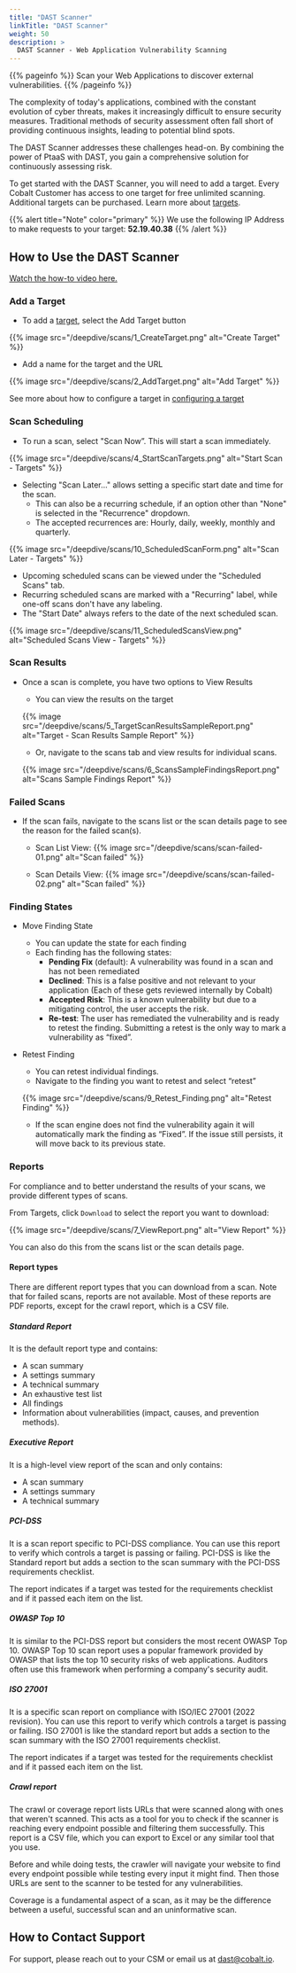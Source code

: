 ```yaml
---
title: "DAST Scanner"
linkTitle: "DAST Scanner"
weight: 50
description: >
  DAST Scanner - Web Application Vulnerability Scanning
---
```


{{% pageinfo %}}
Scan your Web Applications to discover external vulnerabilities.
{{% /pageinfo %}}

The complexity of today's applications, combined with the constant evolution of cyber threats, makes it increasingly difficult to ensure security measures. Traditional methods of security assessment often fall short of providing continuous insights, leading to potential blind spots.

The DAST Scanner addresses these challenges head-on. By combining the power of PtaaS with DAST, you gain a comprehensive solution for continuously assessing risk.

To get started with the DAST Scanner, you will need to add a target. Every Cobalt Customer has access to one target for free unlimited scanning. Additional targets can be purchased. Learn more about [targets](/platform-deep-dive/scans/targets).

{{% alert title="Note" color="primary" %}}
We use the following IP Address to make requests to your target: **52.19.40.38**
{{% /alert %}}

## How to Use the DAST Scanner

[Watch the how-to video here.](https://videos.cobalt.io/watch/t2kwGzh5zhfgP5rupyKrrB)

### Add a Target

- To add a [target](/platform-deep-dive/scans/targets), select the Add Target button

{{% image src="/deepdive/scans/1_CreateTarget.png" alt="Create Target" %}}

- Add a name for the target and the URL

{{% image src="/deepdive/scans/2_AddTarget.png" alt="Add Target" %}}

See more about how to configure a target in [configuring a target]


### Scan Scheduling

- To run a scan, select "Scan Now”. This will start a scan immediately.

{{% image src="/deepdive/scans/4_StartScanTargets.png" alt="Start Scan - Targets" %}}

- Selecting "Scan Later..." allows setting a specific start date and time for the scan. 
  - This can also be a recurring schedule, if an option other than "None" is selected in the "Recurrence" dropdown.
  - The accepted recurrences are: Hourly, daily, weekly, monthly and quarterly.

{{% image src="/deepdive/scans/10_ScheduledScanForm.png" alt="Scan Later - Targets" %}}

-  Upcoming scheduled scans can be viewed under the "Scheduled Scans" tab.
  - Recurring scheduled scans are marked with a "Recurring" label, while one-off scans don't have any labeling.
  - The "Start Date" always refers to the date of the next scheduled scan.

{{% image src="/deepdive/scans/11_ScheduledScansView.png" alt="Scheduled Scans View - Targets" %}}

### Scan Results

- Once a scan is complete, you have two options to View Results
    - You can view the results on the target

    {{% image src="/deepdive/scans/5_TargetScanResultsSampleReport.png" alt="Target - Scan Results Sample Report" %}}

    - Or, navigate to the scans tab and view results for individual scans.

    {{% image src="/deepdive/scans/6_ScansSampleFindingsReport.png" alt="Scans Sample Findings Report" %}}

### Failed Scans

- If the scan fails, navigate to the scans list or the scan details page to see the reason for the failed scan(s).

  - Scan List View:
    {{% image src="/deepdive/scans/scan-failed-01.png" alt="Scan failed" %}}

  - Scan Details View:
    {{% image src="/deepdive/scans/scan-failed-02.png" alt="Scan failed" %}}

### Finding States

- Move Finding State
  - You can update the state for each finding
  - Each finding has the following states:
    - **Pending Fix** (default): A vulnerability was found in a scan and has not been remediated
    - **Declined**: This is a false positive and not relevant to your application  (Each of these gets reviewed internally by Cobalt)
    - **Accepted Risk**: This is a known vulnerability but due to a mitigating control, the user accepts the risk.
    - **Re-test**: The user has remediated the vulnerability and is ready to retest the finding. Submitting a retest is the only way to mark a vulnerability as “fixed”.

- Retest Finding
    - You can retest individual findings.
    - Navigate to the finding you want to retest and select “retest”

    {{% image src="/deepdive/scans/9_Retest_Finding.png" alt="Retest Finding" %}}

    - If the scan engine does not find the vulnerability again it will automatically mark the finding as “Fixed”.  If the issue still persists, it will move back to its previous state.

### Reports

For compliance and to better understand the results of your scans, we provide different types of scans.

From Targets, click `Download` to select the report you want to download:

{{% image src="/deepdive/scans/7_ViewReport.png" alt="View Report" %}}

You can also do this from the scans list or the scan details page.

#### Report types

There are different report types that you can download from a scan. Note that for failed scans, reports are not available.
Most of these reports are PDF reports, except for the crawl report, which is a CSV file.

##### Standard Report

It is the default report type and contains:

* A scan summary
* A settings summary
* A technical summary
* An exhaustive test list
* All findings
* Information about vulnerabilities (impact, causes, and prevention methods).

##### Executive Report

It is a high-level view report of the scan and only contains:

* A scan summary
* A settings summary
* A technical summary

##### PCI-DSS

It is a scan report specific to PCI-DSS compliance. You can use this report to verify which controls a
target is passing or failing. PCI-DSS is like the Standard report but adds a section to the scan summary
with the PCI-DSS requirements checklist.

The report indicates if a target was tested for the requirements checklist and if it passed each item on the list.


##### OWASP Top 10

It is similar to the PCI-DSS report but considers the most recent OWASP Top 10. OWASP Top 10 scan report
uses a popular framework provided by OWASP that lists the top 10 security risks of web applications.
Auditors often use this framework when performing a company's security audit.


##### ISO 27001

It is a specific scan report on compliance with ISO/IEC 27001 (2022 revision). You can use this report
to verify which controls a target is passing or failing. ISO 27001 is like the standard report but
adds a section to the scan summary with the ISO 27001 requirements checklist.

The report indicates if a target was tested for the requirements checklist and if it passed each item on the list.


##### Crawl report

The crawl or coverage report lists URLs that were scanned along with ones that weren't scanned. This acts as a
tool for you to check if the scanner is reaching every endpoint possible and filtering them successfully. This
report is a CSV file, which you can export to Excel or any similar tool that you use.

Before and while doing tests, the crawler will navigate your website to find every endpoint possible
while testing every input it might find. Then those URLs are sent to the scanner to be tested
for any vulnerabilities.


Coverage is a fundamental aspect of a scan, as it may be the difference between a useful, successful scan and
an uninformative scan.

## How to Contact Support

For support, please reach out to your CSM or email us at dast@cobalt.io.

<!-- links -->

[Report types]: #report-types
[configuring a target]: /platform-deep-dive/scans/targets#configuring-a-target
